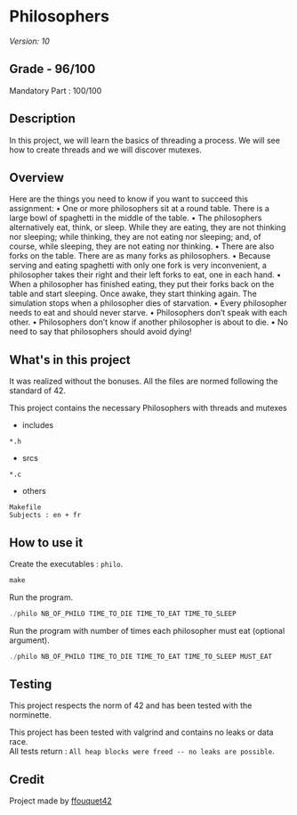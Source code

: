 # Philosophers

*Version: 10*

## Grade - 96/100

Mandatory Part : 100/100  

## Description

In this project, we will learn the basics of threading a process. We will see how to create threads and we will discover mutexes.

## Overview

Here are the things you need to know if you want to succeed this assignment:
• One or more philosophers sit at a round table.
There is a large bowl of spaghetti in the middle of the table.
• The philosophers alternatively eat, think, or sleep.
While they are eating, they are not thinking nor sleeping;
while thinking, they are not eating nor sleeping;
and, of course, while sleeping, they are not eating nor thinking.
• There are also forks on the table. There are as many forks as philosophers.
• Because serving and eating spaghetti with only one fork is very inconvenient, a
philosopher takes their right and their left forks to eat, one in each hand.
• When a philosopher has finished eating, they put their forks back on the table and
start sleeping. Once awake, they start thinking again. The simulation stops when
a philosopher dies of starvation.
• Every philosopher needs to eat and should never starve.
• Philosophers don’t speak with each other.
• Philosophers don’t know if another philosopher is about to die.
• No need to say that philosophers should avoid dying!


## What's in this project

It was realized without the bonuses. All the files are normed following the standard of 42.

This project contains the necessary Philosophers with threads and mutexes

* includes

`*.h` 

* srcs

`*.c` 

* others

`Makefile`  
`Subjects : en + fr`  

## How to use it

Create the executables : `philo`.
```javascript
make
```
Run the program.  
```javascript
./philo NB_OF_PHILO TIME_TO_DIE TIME_TO_EAT TIME_TO_SLEEP
```

Run the program with number of times each philosopher must eat (optional argument).
```javascript
./philo NB_OF_PHILO TIME_TO_DIE TIME_TO_EAT TIME_TO_SLEEP MUST_EAT
```

## Testing

This project respects the norm of 42 and has been tested with the norminette.  

This project has been tested with valgrind and contains no leaks or data race.  
All tests return : `All heap blocks were freed -- no leaks are possible`.  
 
## Credit

Project made by [ffouquet42](https://github.com/ffouquet42)